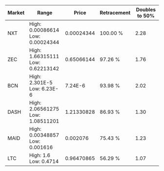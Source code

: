 | Market | Range | Price| Retracement | Doubles to 50% |
| --- | --- | --- | --- | --- |
| NXT | High: 0.00086614<br />Low: 0.00024344 | 0.00024344 | 100.00 % | 2.28 |
| ZEC | High: 1.66315111<br />Low: 0.62213142 | 0.65066144 | 97.26 % | 1.76 |
| BCN | High: 2.301E-5<br />Low: 6.23E-6 | 7.24E-6 | 93.98 % | 2.02 |
| DASH | High: 2.06561275<br />Low: 1.08511201 | 1.21330828 | 86.93 % | 1.30 |
| MAID | High: 0.00348857<br />Low: 0.001616 | 0.002076 | 75.43 % | 1.23 |
| LTC | High: 1.6<br />Low: 0.4714 | 0.96470865 | 56.29 % | 1.07 |
